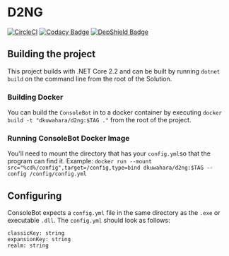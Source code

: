 # D2NG
[![CircleCI](https://circleci.com/gh/dkuwahara/D2NG.svg?style=svg&circle-token=911eb9e33fedad65ef3943148fca9b29309cf67f)](https://circleci.com/gh/dkuwahara/D2NG)
[![Codacy Badge](https://api.codacy.com/project/badge/Grade/0b90f6cdc4b0445296de25748e066738)](https://www.codacy.com?utm_source=github.com&amp;utm_medium=referral&amp;utm_content=dkuwahara/D2NG&amp;utm_campaign=Badge_Grade)
[![DepShield Badge](https://depshield.sonatype.org/badges/dkuwahara/D2NG/depshield.svg)](https://depshield.github.io)
## Building the project
This project builds with .NET Core 2.2 and can be built by running `dotnet build` on the command line from the root of the Solution.

### Building Docker
You can build the `ConsoleBot` in to a docker container by executing `docker build -t "dkuwahara/d2ng:$TAG ."` from the root of the project.

### Running ConsoleBot Docker Image
You'll need to mount the directory that has your `config.yml`so that the program can find it. Example: `docker run --mount src="%cd%/config",target=/config,type=bind dkuwahara/d2ng:$TAG --config /config/config.yml`

## Configuring
ConsoleBot expects a `config.yml` file in the same directory as the `.exe` or executable `.dll`. The `config.yml` should look as follows:
```
classicKey: string
expansionKey: string
realm: string
```
